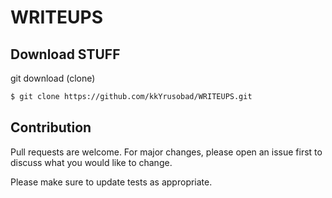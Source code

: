 # WRITEUPS


## Download STUFF
git download (clone)
```bash
$ git clone https://github.com/kkYrusobad/WRITEUPS.git
```
## Contribution
Pull requests are welcome. For major changes, please open an issue first to discuss what you would like to change.

Please make sure to update tests as appropriate.
